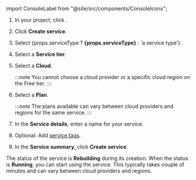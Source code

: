 import ConsoleLabel from "@site/src/components/ConsoleIcons";

1. In your project, click <ConsoleLabel name="services"/>.

1. Click **Create service**.

1. Select {props.serviceType ? <strong>{props.serviceType}</strong> : 'a service type'}.

1. Select a **Service tier**.

1. Select a **Cloud**.

   :::note
   You cannot choose a cloud provider or a specific cloud region
   on the Free tier.
   :::

1. Select a **Plan**.

   :::note
   The plans available can vary between cloud providers and regions
   for the same service.
   :::

1. In the **Service details**, enter a name for your service.

1. Optional: Add [service tags](/docs/platform/howto/tag-resources).

1. In the **Service summary**, click **Create service**.

The status of the service is **Rebuilding** during its creation.
When the status is **Running**, you can start using the service.
This typically takes couple of minutes and can vary between cloud providers and regions.
